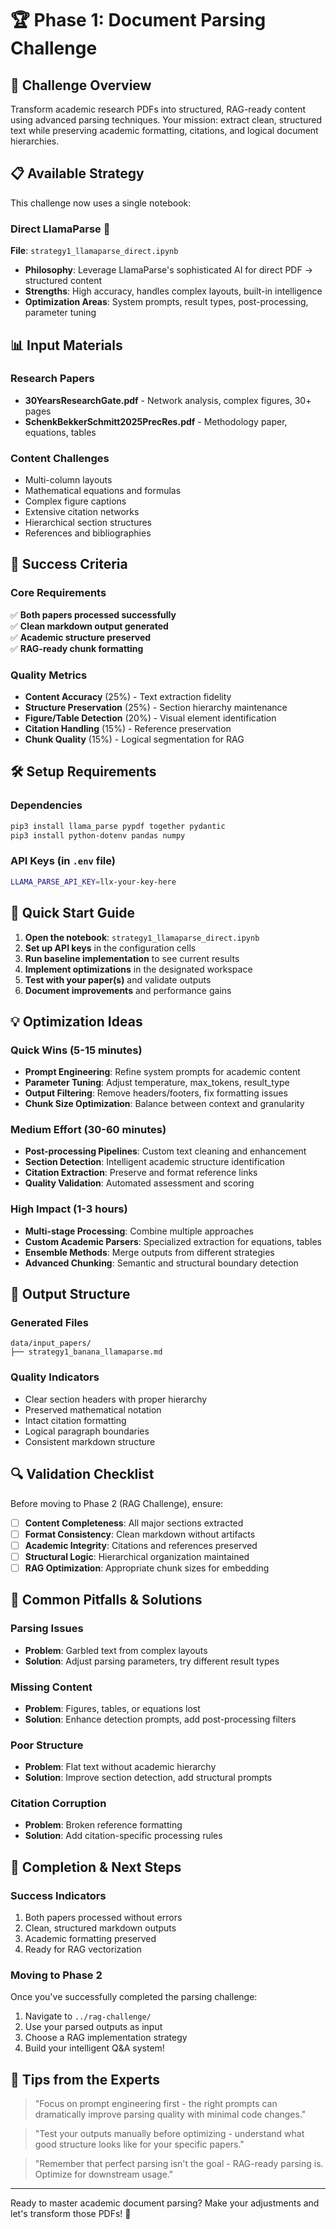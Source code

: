 # 🏆 Phase 1: Document Parsing Challenge

## 🎯 Challenge Overview

Transform academic research PDFs into structured, RAG-ready content using advanced parsing techniques. Your mission: extract clean, structured text while preserving academic formatting, citations, and logical document hierarchies.

## 📋 Available Strategy

This challenge now uses a single notebook:

### Direct LlamaParse 🤖

**File**: `strategy1_llamaparse_direct.ipynb`

- **Philosophy**: Leverage LlamaParse's sophisticated AI for direct PDF → structured content
- **Strengths**: High accuracy, handles complex layouts, built-in intelligence
- **Optimization Areas**: System prompts, result types, post-processing, parameter tuning

## 📊 Input Materials

### Research Papers

- **30YearsResearchGate.pdf** - Network analysis, complex figures, 30+ pages
- **SchenkBekkerSchmitt2025PrecRes.pdf** - Methodology paper, equations, tables

### Content Challenges

- Multi-column layouts
- Mathematical equations and formulas
- Complex figure captions
- Extensive citation networks
- Hierarchical section structures
- References and bibliographies

## 🎯 Success Criteria

### Core Requirements

✅ **Both papers processed successfully**  
✅ **Clean markdown output generated**  
✅ **Academic structure preserved**  
✅ **RAG-ready chunk formatting**

### Quality Metrics

- **Content Accuracy** (25%) - Text extraction fidelity
- **Structure Preservation** (25%) - Section hierarchy maintenance
- **Figure/Table Detection** (20%) - Visual element identification
- **Citation Handling** (15%) - Reference preservation
- **Chunk Quality** (15%) - Logical segmentation for RAG

## 🛠️ Setup Requirements

### Dependencies

```bash
pip3 install llama_parse pypdf together pydantic
pip3 install python-dotenv pandas numpy
```

### API Keys (in `.env` file)

```bash
LLAMA_PARSE_API_KEY=llx-your-key-here
```

## 🚀 Quick Start Guide

1. **Open the notebook**: `strategy1_llamaparse_direct.ipynb`
2. **Set up API keys** in the configuration cells
3. **Run baseline implementation** to see current results
4. **Implement optimizations** in the designated workspace
5. **Test with your paper(s)** and validate outputs
6. **Document improvements** and performance gains

## 💡 Optimization Ideas

### Quick Wins (5-15 minutes)

- **Prompt Engineering**: Refine system prompts for academic content
- **Parameter Tuning**: Adjust temperature, max_tokens, result_type
- **Output Filtering**: Remove headers/footers, fix formatting issues
- **Chunk Size Optimization**: Balance between context and granularity

### Medium Effort (30-60 minutes)

- **Post-processing Pipelines**: Custom text cleaning and enhancement
- **Section Detection**: Intelligent academic structure identification
- **Citation Extraction**: Preserve and format reference links
- **Quality Validation**: Automated assessment and scoring

### High Impact (1-3 hours)

- **Multi-stage Processing**: Combine multiple approaches
- **Custom Academic Parsers**: Specialized extraction for equations, tables
- **Ensemble Methods**: Merge outputs from different strategies
- **Advanced Chunking**: Semantic and structural boundary detection

## 📁 Output Structure

### Generated Files

```
data/input_papers/
├── strategy1_banana_llamaparse.md
```

### Quality Indicators

- Clear section headers with proper hierarchy
- Preserved mathematical notation
- Intact citation formatting
- Logical paragraph boundaries
- Consistent markdown structure

## 🔍 Validation Checklist

Before moving to Phase 2 (RAG Challenge), ensure:

- [ ] **Content Completeness**: All major sections extracted
- [ ] **Format Consistency**: Clean markdown without artifacts
- [ ] **Academic Integrity**: Citations and references preserved
- [ ] **Structural Logic**: Hierarchical organization maintained
- [ ] **RAG Optimization**: Appropriate chunk sizes for embedding

## 🎪 Common Pitfalls & Solutions

### Parsing Issues

- **Problem**: Garbled text from complex layouts
- **Solution**: Adjust parsing parameters, try different result types

### Missing Content

- **Problem**: Figures, tables, or equations lost
- **Solution**: Enhance detection prompts, add post-processing filters

### Poor Structure

- **Problem**: Flat text without academic hierarchy
- **Solution**: Improve section detection, add structural prompts

### Citation Corruption

- **Problem**: Broken reference formatting
- **Solution**: Add citation-specific processing rules

## 🏁 Completion & Next Steps

### Success Indicators

1. Both papers processed without errors
2. Clean, structured markdown outputs
3. Academic formatting preserved
4. Ready for RAG vectorization

### Moving to Phase 2

Once you've successfully completed the parsing challenge:

1. Navigate to `../rag-challenge/`
2. Use your parsed outputs as input
3. Choose a RAG implementation strategy
4. Build your intelligent Q&A system!

## 💬 Tips from the Experts

> "Focus on prompt engineering first - the right prompts can dramatically improve parsing quality with minimal code changes."

> "Test your outputs manually before optimizing - understand what good structure looks like for your specific papers."

> "Remember that perfect parsing isn't the goal - RAG-ready parsing is. Optimize for downstream usage."

---

Ready to master academic document parsing? Make your adjustments and let's transform those PDFs! 🚀
